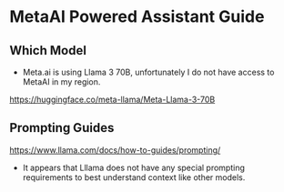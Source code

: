 # MetaAI Powered Assistant Guide

## Which Model
- Meta.ai is using Llama 3 70B, unfortunately I do not have access to MetaAI in my region.

https://huggingface.co/meta-llama/Meta-Llama-3-70B

## Prompting Guides

https://www.llama.com/docs/how-to-guides/prompting/

- It appears that Lllama does not have any special prompting requirements to best understand context like other models.
